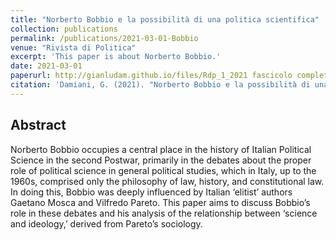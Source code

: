 ```yaml
---
title: "Norberto Bobbio e la possibilità di una politica scientifica"
collection: publications
permalink: /publications/2021-03-01-Bobbio
venue: "Rivista di Politica"
excerpt: 'This paper is about Norberto Bobbio.'
date: 2021-03-01
paperurl: http://gianludam.github.io/files/Rdp_1_2021 fascicolo completo.pdf
citation: 'Damiani, G. (2021). "Norberto Bobbio e la possibilità di una politica scientifica." <i>Rivista di Politica</i>. 2021(1).'
---
```


## Abstract
Norberto Bobbio occupies a central place in the history of Italian Political Science in the second Postwar, primarily in the debates about the proper role of political science in general political studies, which in Italy, up to the 1960s, comprised only the philosophy of law, history, and constitutional law. In doing this, Bobbio was deeply influenced by Italian ‘elitist’ authors Gaetano Mosca and Vilfredo Pareto. This paper aims to discuss Bobbio’s role in these debates and his analysis of the relationship between ‘science and ideology,’ derived from Pareto’s sociology.
